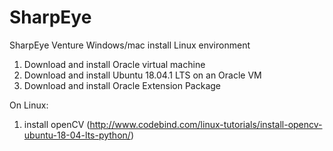 # SharpEye
SharpEye Venture
Windows/mac install Linux environment
1. Download and install Oracle virtual machine
2. Download and install Ubuntu 18.04.1 LTS on an Oracle VM
3. Download and install Oracle Extension Package

On Linux:
1. install openCV (http://www.codebind.com/linux-tutorials/install-opencv-ubuntu-18-04-lts-python/)

